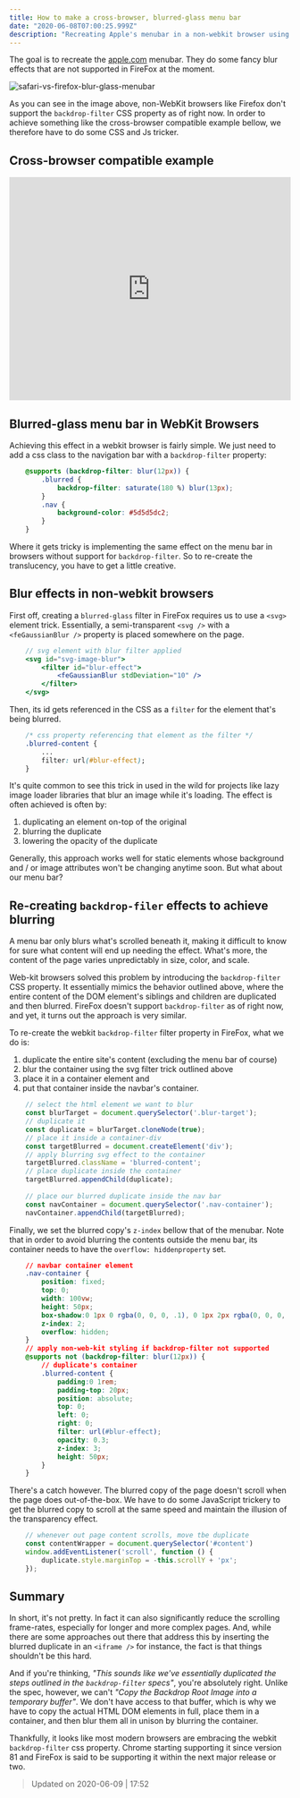 ```yaml
---
title: How to make a cross-browser, blurred-glass menu bar
date: "2020-06-08T07:00:25.999Z"
description: "Recreating Apple's menubar in a non-webkit browser using CSS and JavaScript"
---
```


The goal is to recreate the [apple.com](www.apple.com) menubar. They do some fancy blur effects that are not supported in FireFox at the moment.

![safari-vs-firefox-blur-glass-menubar](https://i.imgur.com/f1bFaBu.png)

As you can see in the image above, non-WebKit browsers like Firefox don't support the `backdrop-filter` CSS property as of right now. In order to achieve something like the cross-browser compatible example bellow, we therefore have to do some CSS and Js tricker.

## Cross-browser compatible example

<iframe height="399" style="width: 100%;" scrolling="no" title="YzwwzWV" src="https://codepen.io/luqven/embed/YzwwzWV?height=399&theme-id=dark&default-tab=css,result&editable=true" frameborder="no" allowtransparency="true" allowfullscreen="true">
  See the Pen <a href='https://codepen.io/luqven/pen/YzwwzWV'>YzwwzWV</a> by Luis Ball
  (<a href='https://codepen.io/luqven'>@luqven</a>) on <a href='https://codepen.io'>CodePen</a>.
</iframe>

## Blurred-glass menu bar in WebKit Browsers

Achieving this effect in a webkit browser is fairly simple. We just need to add a css class to the navigation bar with a `backdrop-filter` property:

```css
    @supports (backdrop-filter: blur(12px)) {
        .blurred {
            backdrop-filter: saturate(180 %) blur(13px);
        }
        .nav {
            background-color: #5d5d5dc2;
        }
    }
```

Where it gets tricky is implementing the same effect on the menu bar in browsers without support for `backdrop-filter`. So to re-create the translucency, you have to get a little creative.

## Blur effects in non-webkit browsers

First off, creating a `blurred-glass` filter in FireFox requires us to use a `<svg>` element trick. Essentially, a semi-transparent `<svg />` with a `<feGaussianBlur />` property is placed somewhere on the page.

```jsx
    // svg element with blur filter applied
    <svg id="svg-image-blur">
        <filter id="blur-effect">
            <feGaussianBlur stdDeviation="10" />
        </filter>
    </svg>
```

Then, its id gets referenced in the CSS as a `filter` for the element that's being blurred.

```css
    /* css property referencing that element as the filter */
    .blurred-content {
        ...
        filter: url(#blur-effect);
    }
```

It's quite common to see this trick in used in the wild for projects like lazy image loader libraries that blur an image while it's loading. The effect is often achieved is often by:

1. duplicating an element on-top of the original
2. blurring the duplicate
3. lowering the opacity of the duplicate

Generally, this approach works well for static elements whose background and / or image attributes won't be changing anytime soon. But what about our menu bar?

## Re-creating `backdrop-filer` effects to achieve blurring

A menu bar only blurs what's scrolled beneath it, making it difficult to know for sure what content will end up needing the effect. What's more, the content of the page varies unpredictably in size, color, and scale.

Web-kit browsers solved this problem by introducing the `backdrop-filter` CSS property. It essentially mimics the behavior outlined above, where the entire content of the DOM element's siblings and children are duplicated and then blurred. FireFox doesn't support `backdrop-filter` as of right now, and yet, it turns out the approach is very similar.

To re-create the webkit `backdrop-filter` filter property in FireFox, what we do is:

1. duplicate the entire site's content (excluding the menu bar of course)
2. blur the container using the svg filter trick outlined above
3. place it in a container element and
4. put that container inside the navbar's container.

```javascript
    // select the html element we want to blur
    const blurTarget = document.querySelector('.blur-target');
    // duplicate it
    const duplicate = blurTarget.cloneNode(true);
    // place it inside a container-div
    const targetBlurred = document.createElement('div');
    // apply blurring svg effect to the container
    targetBlurred.className = 'blurred-content';
    // place duplicate inside the container
    targetBlurred.appendChild(duplicate);
    
    // place our blurred duplicate inside the nav bar
    const navContainer = document.querySelector('.nav-container');
    navContainer.appendChild(targetBlurred); 
```

Finally, we set the blurred copy's `z-index` bellow that of the menubar. Note that in order to avoid blurring the contents outside the menu bar, its container needs to have the `overflow: hiddenproperty` set.

```css
    // navbar container element
    .nav-container {
        position: fixed;
        top: 0;
        width: 100vw;
        height: 50px;
        box-shadow:0 1px 0 rgba(0, 0, 0, .1), 0 1px 2px rgba(0, 0, 0, .1);
        z-index: 2;
        overflow: hidden;
    }
    // apply non-web-kit styling if backdrop-filter not supported
    @supports not (backdrop-filter: blur(12px)) {
        // duplicate's container
        .blurred-content {
            padding:0 1rem;
            padding-top: 20px;
            position: absolute;
            top: 0;
            left: 0;
            right: 0;
            filter: url(#blur-effect);
            opacity: 0.3;
            z-index: 3;
            height: 50px;
        }
    }
```

There's a catch however. The blurred copy of the page doesn't scroll when the page does out-of-the-box. We have to do some JavaScript trickery to get the blurred copy to scroll at the same speed and maintain the illusion of the transparency effect.

```javascript
    // whenever out page content scrolls, move tbe duplicate
    const contentWrapper = document.querySelector('#content')
    window.addEventListener('scroll', function () {
        duplicate.style.marginTop = -this.scrollY + 'px';
    });
```
## Summary

In short, it's not pretty. In fact it can also significantly reduce the scrolling frame-rates, especially for longer and more complex pages. And, while there are some approaches out there that address this by inserting the blurred duplicate in an `<iframe />` for instance, the fact is that things shouldn't be this hard.

And if you're thinking, _"This sounds like we've essentially duplicated the steps outlined in the `backdrop-filter` specs"_, you're absolutely right. Unlike the spec, however, we can't _"Copy the Backdrop Root Image into a temporary buffer"_. We don't have access to that buffer, which is why we have to copy the actual HTML DOM elements in full, place them in a container, and then blur them all in unison by blurring the container.

Thankfully, it looks like most modern browsers are embracing the webkit `backdrop-filter` css property. Chrome starting supporting it since version 81 and FireFox is said to be supporting it within the next major release or two.

> Updated on 2020-06-09 | 17:52